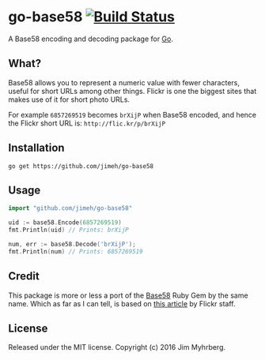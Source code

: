 # go-base58 [![Build Status](https://api.travis-ci.org/jimeh/go-base58.svg)](https://travis-ci.org/jimeh/go-base58)

A Base58 encoding and decoding package for [Go](https://golang.org/).

## What?

Base58 allows you to represent a numeric value with fewer characters, useful
for short URLs among other things. Flickr is one the biggest sites that makes
use of it for short photo URLs.

For example `6857269519` becomes `brXijP` when Base58 encoded, and hence the
Flickr short URL is: `http://flic.kr/p/brXijP`

## Installation

    go get https://github.com/jimeh/go-base58

## Usage

```go
import "github.com/jimeh/go-base58"

uid := base58.Encode(6857269519)
fmt.Println(uid) // Prints: brXijP

num, err := base58.Decode('brXijP');
fmt.Println(num) // Prints: 6857269519
```

## Credit

This package is more or less a port of the [Base58][gem] Ruby Gem by the same
name. Which as far as I can tell, is based on [this article][article] by Flickr
staff.

[gem]: https://github.com/dougal/base58
[article]: https://www.flickr.com/groups/51035612836@N01/discuss/72157616713786392/

## License

Released under the MIT license. Copyright (c) 2016 Jim Myhrberg.
